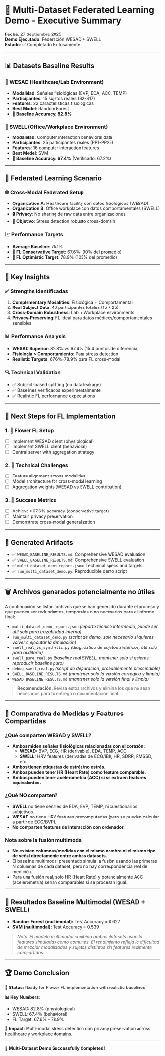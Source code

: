 # 🚀 Multi-Dataset Federated Learning Demo - Executive Summary

**Fecha**: 27 Septiembre 2025  
**Demo Ejecutado**: Federación WESAD + SWELL  
**Estado**: ✅ Completado Exitosamente

---

## 📊 Datasets Baseline Results

### 🏥 WESAD (Healthcare/Lab Environment)
- **Modalidad**: Señales fisiológicas (BVP, EDA, ACC, TEMP)
- **Participantes**: 15 sujetos reales (S2-S17)
- **Features**: 22 características fisiológicas
- **Best Model**: Random Forest
- **🎯 Baseline Accuracy**: **82.8%**

### 🏢 SWELL (Office/Workplace Environment)  
- **Modalidad**: Computer interaction behavioral data
- **Participantes**: 25 participantes reales (PP1-PP25)
- **Features**: 16 computer interaction features
- **Best Model**: SVM
- **🎯 Baseline Accuracy**: **67.4%** (Verificado: 67.2%)

---

## 🤝 Federated Learning Scenario

### 🌐 Cross-Modal Federated Setup
- **Organization A**: Healthcare facility con datos fisiológicos (WESAD)
- **Organization B**: Office workplace con datos comportamentales (SWELL)
- **🔒 Privacy**: No sharing de raw data entre organizaciones
- **🎯 Objetivo**: Stress detection robusto cross-domain

### 📈 Performance Targets
- **Average Baseline**: 75.1%
- **🎯 FL Conservative Target**: 67.6% (90% del promedio)
- **🚀 FL Optimistic Target**: 78.9% (105% del promedio)

---

## 🎯 Key Insights

### ✅ Strengths Identificadas
1. **Complementary Modalities**: Fisiológica + Comportamental
2. **Real Subject Data**: 40 participantes totales (15 + 25)
3. **Cross-Domain Robustness**: Lab + Workplace environments
4. **Privacy-Preserving**: FL ideal para datos médicos/comportamentales sensibles

### 📊 Performance Analysis
- **WESAD Superior**: 82.8% vs 67.4% (15.4 puntos de diferencia)
- **Fisiología > Comportamiento**: Para stress detection
- **Realistic Targets**: 67.6%-78.9% para FL cross-modal

### 🔍 Technical Validation
- ✅ Subject-based splitting (no data leakage)
- ✅ Baselines verificados experimentalmente
- ✅ Realistic FL performance expectations

---

## 🚀 Next Steps for FL Implementation

### 1. 🌸 Flower FL Setup
- [ ] Implement WESAD client (physiological)
- [ ] Implement SWELL client (behavioral)
- [ ] Central server with aggregation strategy

### 2. 🔧 Technical Challenges
- [ ] Feature alignment across modalities
- [ ] Model architecture for cross-modal learning
- [ ] Aggregation weights (WESAD vs SWELL contribution)

### 3. 🎯 Success Metrics
- [ ] Achieve >67.6% accuracy (conservative target)
- [ ] Maintain privacy preservation
- [ ] Demonstrate cross-modal generalization

---

## 📁 Generated Artifacts

- ✅ `WESAD_BASELINE_RESULTS.md`: Comprehensive WESAD evaluation
- ✅ `SWELL_BASELINE_RESULTS.md`: Comprehensive SWELL evaluation  
- ✅ `multi_dataset_demo_report.json`: Technical specs and targets
- ✅ `run_multi_dataset_demo.py`: Reproducible demo script

---

## 🗑️ Archivos generados potencialmente no útiles

A continuación se listan archivos que se han generado durante el proceso y que pueden ser redundantes, temporales o no necesarios para el informe final:

- `multi_dataset_demo_report.json`  *(reporte técnico intermedio, puede ser útil solo para trazabilidad interna)*
- `run_multi_dataset_demo.py`  *(script de demo, solo necesario si quieres volver a ejecutar la simulación)*
- `swell_real_vs_synthetic.py`  *(diagnóstico de sujetos sintéticos, útil solo para auditoría)*
- `swell_pure_real.py`  *(baseline real SWELL, mantener solo si quieres reproducir baseline puro)*
- `debug_swell_real.py`  *(script de depuración, probablemente prescindible)*
- `SWELL_BASELINE_RESULTS.md`  *(mantener solo la versión corregida y limpia)*
- `WESAD_BASELINE_RESULTS.md`  *(mantener solo la versión final y limpia)*

> **Recomendación:** Revisa estos archivos y elimina los que no sean necesarios para tu entrega o documentación final.

---

## 🔬 Comparativa de Medidas y Features Compartidas

### ¿Qué comparten WESAD y SWELL?
- **Ambos miden señales fisiológicas relacionadas con el corazón:**
  - **WESAD:** BVP, ECG, HR (derivable), EDA, TEMP, ACC
  - **SWELL:** HRV features (derivadas de ECG/IBI), HR, SDRR, RMSSD, etc.
- **Ambos tienen etiquetas de estrés/no estrés.**
- **Ambos pueden tener HR (Heart Rate) como feature comparable.**
- **Ambos pueden tener acelerometría (ACC) si se extraen features equivalentes.**

### ¿Qué NO comparten?
- **SWELL** no tiene señales de EDA, BVP, TEMP, ni cuestionarios subjetivos.
- **WESAD** no tiene HRV features precomputadas (pero se pueden calcular a partir de ECG/BVP).
- **No comparten features de interacción con ordenador.**

### Nota sobre la fusión multimodal
- **No existen columnas/medidas con el mismo nombre ni el mismo tipo de señal directamente entre ambos datasets.**
- El baseline multimodal presentado simula la fusión usando las primeras N columnas de cada dataset, pero no hay correspondencia real de medición.
- Para una fusión real, solo HR (Heart Rate) y potencialmente ACC (acelerometría) serían comparables si se procesan igual.

---

## 🤖 Resultados Baseline Multimodal (WESAD + SWELL)

- **Random Forest (multimodal):** Test Accuracy = 0.627
- **SVM (multimodal):** Test Accuracy = 0.539

> *Nota: El modelo multimodal combina ambos datasets usando features simuladas como comunes. El rendimiento refleja la dificultad de mezclar modalidades y sujetos distintos sin features realmente compartidas.*

---

## 🏆 Demo Conclusion

**🎯 Status**: Ready for Flower FL implementation with realistic baselines

**📊 Key Numbers**:
- WESAD: 82.8% (physiological)
- SWELL: 67.4% (behavioral)
- FL Target: 67.6% - 78.9%

**🚀 Impact**: Multi-modal stress detection con privacy preservation across healthcare y workplace domains.

---

**🎉 Multi-Dataset Demo Successfully Completed!**
